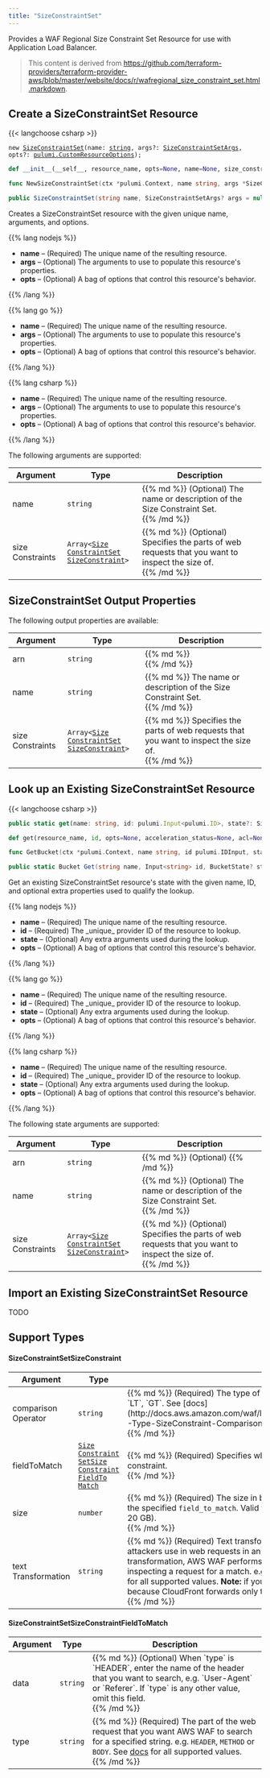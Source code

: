 ```yaml
---
title: "SizeConstraintSet"
---
```


<!-- WARNING: this file was generated by the Pulumi Terraform Bridge (tfgen) Tool. -->
<!-- Do not edit by hand unless you're certain you know what you are doing! -->

<style>
  table td p { margin-top: 0; margin-bottom: 0; }
</style>

Provides a WAF Regional Size Constraint Set Resource for use with Application Load Balancer.

> This content is derived from https://github.com/terraform-providers/terraform-provider-aws/blob/master/website/docs/r/wafregional_size_constraint_set.html.markdown.


## Create a SizeConstraintSet Resource

{{< langchoose csharp >}}

<div class="highlight"><pre class="chroma"><code class="language-typescript" data-lang="typescript"><span class="k">new</span> <span class="nx"><a href=/docs/reference/pkg/nodejs/pulumi/aws/s3/#SizeConstraintSet>SizeConstraintSet</a></span><span class="p">(</span><span class="nx">name</span>: <span class="kt"><a href=https://developer.mozilla.org/en-US/docs/Web/JavaScript/Reference/Global_Objects/String>string</a></span><span class="p">,</span> <span class="nx">args?</span>: <span class="kt"><a href=/docs/reference/pkg/nodejs/pulumi/aws/s3/#SizeConstraintSetArgs>SizeConstraintSetArgs</a></span><span class="p">,</span> <span class="nx">opts?</span>: <span class="kt"><a href=/docs/reference/pkg/nodejs/pulumi/pulumi/#CustomResourceOptions>pulumi.CustomResourceOptions</a></span><span class="p">);</span></code></pre></div>

```python
def __init__(__self__, resource_name, opts=None, name=None, size_constraints=None, __props__=None)
```

```go
func NewSizeConstraintSet(ctx *pulumi.Context, name string, args *SizeConstraintSetArgs, opts ...pulumi.ResourceOption) (*SizeConstraintSet, error)

```

```csharp
public SizeConstraintSet(string name, SizeConstraintSetArgs? args = null, CustomResourceOptions? options = null)

```

Creates a SizeConstraintSet resource with the given unique name, arguments, and options.

{{% lang nodejs %}}
<ul class="pl-10">
    <li><strong>name</strong> &ndash; (Required) The unique name of the resulting resource.</li>
    <li><strong>args</strong> &ndash; (Optional) The arguments to use to populate this resource's properties.</li>
    <li><strong>opts</strong> &ndash; (Optional) A bag of options that control this resource's behavior.</li>
</ul>
{{% /lang %}}

{{% lang go %}}
<ul class="pl-10">
    <li><strong>name</strong> &ndash; (Required) The unique name of the resulting resource.</li>
    <li><strong>args</strong> &ndash; (Optional) The arguments to use to populate this resource's properties.</li>
    <li><strong>opts</strong> &ndash; (Optional) A bag of options that control this resource's behavior.</li>
</ul>
{{% /lang %}}

{{% lang csharp %}}
<ul class="pl-10">
    <li><strong>name</strong> &ndash; (Required) The unique name of the resulting resource.</li>
    <li><strong>args</strong> &ndash; (Optional) The arguments to use to populate this resource's properties.</li>
    <li><strong>opts</strong> &ndash; (Optional) A bag of options that control this resource's behavior.</li>
</ul>
{{% /lang %}}

The following arguments are supported:

<table class="ml-6">
    <thead>
        <tr>
            <th>Argument</th>
            <th>Type</th>
            <th>Description</th>
        </tr>
    </thead>
    <tbody>
        <tr>
            <td class="align-top">name</td>
            <td class="align-top"><code>string</code></td>
            <td class="align-top">{{% md %}}
(Optional) The name or description of the Size Constraint Set.

{{% /md %}}</td>
        </tr>
        <tr>
            <td class="align-top">size<wbr>Constraints</td>
            <td class="align-top"><code>Array&lt;<wbr><a href="#sizeconstraintsetsizeconstraint">Size<wbr>Constraint<wbr>Set<wbr>Size<wbr>Constraint</a><wbr>&gt;</code></td>
            <td class="align-top">{{% md %}}
(Optional) Specifies the parts of web requests that you want to inspect the size of.

{{% /md %}}</td>
        </tr>
    </tbody>
</table>

## SizeConstraintSet Output Properties

The following output properties are available:

<table class="ml-6">
    <thead>
        <tr>
            <th>Argument</th>
            <th>Type</th>
            <th>Description</th>
        </tr>
    </thead>
    <tbody>
        <tr>
            <td class="align-top">arn</td>
            <td class="align-top"><code>string</code></td>
            <td class="align-top">{{% md %}}

{{% /md %}}</td>
        </tr>
        <tr>
            <td class="align-top">name</td>
            <td class="align-top"><code>string</code></td>
            <td class="align-top">{{% md %}}
The name or description of the Size Constraint Set.

{{% /md %}}</td>
        </tr>
        <tr>
            <td class="align-top">size<wbr>Constraints</td>
            <td class="align-top"><code>Array&lt;<wbr><a href="#sizeconstraintsetsizeconstraint">Size<wbr>Constraint<wbr>Set<wbr>Size<wbr>Constraint</a><wbr>&gt;</code></td>
            <td class="align-top">{{% md %}}
Specifies the parts of web requests that you want to inspect the size of.

{{% /md %}}</td>
        </tr>
    </tbody>
</table>

## Look up an Existing SizeConstraintSet Resource

{{< langchoose csharp >}}

```typescript
public static get(name: string, id: pulumi.Input<pulumi.ID>, state?: SizeConstraintSetState, opts?: pulumi.CustomResourceOptions): SizeConstraintSet;
```

```python
def get(resource_name, id, opts=None, acceleration_status=None, acl=None, arn=None, bucket=None, bucket_domain_name=None, bucket_prefix=None, bucket_regional_domain_name=None, cors_rules=None, force_destroy=None, hosted_zone_id=None, lifecycle_rules=None, loggings=None, object_lock_configuration=None, policy=None, region=None, replication_configuration=None, request_payer=None, server_side_encryption_configuration=None, tags=None, versioning=None, website=None, website_domain=None, website_endpoint=None)
```

```go
func GetBucket(ctx *pulumi.Context, name string, id pulumi.IDInput, state *BucketState, opts ...pulumi.ResourceOption) (*Bucket, error)
```

```csharp
public static Bucket Get(string name, Input<string> id, BucketState? state = null, CustomResourceOptions? options = null);
```

Get an existing SizeConstraintSet resource's state with the given name, ID, and optional extra
properties used to qualify the lookup.

{{% lang nodejs %}}
<ul class="pl-10">
    <li><strong>name</strong> &ndash; (Required) The unique name of the resulting resource.</li>
    <li><strong>id</strong> &ndash; (Required) The _unique_ provider ID of the resource to lookup.</li>
    <li><strong>state</strong> &ndash; (Optional) Any extra arguments used during the lookup.</li>
    <li><strong>opts</strong> &ndash; (Optional) A bag of options that control this resource's behavior.</li>
</ul>
{{% /lang %}}

{{% lang go %}}
<ul class="pl-10">
    <li><strong>name</strong> &ndash; (Required) The unique name of the resulting resource.</li>
    <li><strong>id</strong> &ndash; (Required) The _unique_ provider ID of the resource to lookup.</li>
    <li><strong>state</strong> &ndash; (Optional) Any extra arguments used during the lookup.</li>
    <li><strong>opts</strong> &ndash; (Optional) A bag of options that control this resource's behavior.</li>
</ul>
{{% /lang %}}

{{% lang csharp %}}
<ul class="pl-10">
    <li><strong>name</strong> &ndash; (Required) The unique name of the resulting resource.</li>
    <li><strong>id</strong> &ndash; (Required) The _unique_ provider ID of the resource to lookup.</li>
    <li><strong>state</strong> &ndash; (Optional) Any extra arguments used during the lookup.</li>
    <li><strong>opts</strong> &ndash; (Optional) A bag of options that control this resource's behavior.</li>
</ul>
{{% /lang %}}

The following state arguments are supported:

<table class="ml-6">
    <thead>
        <tr>
            <th>Argument</th>
            <th>Type</th>
            <th>Description</th>
        </tr>
    </thead>
    <tbody>
        <tr>
            <td class="align-top">arn</td>
            <td class="align-top"><code>string</code></td>
            <td class="align-top">{{% md %}}
(Optional) 
{{% /md %}}</td>
        </tr>
        <tr>
            <td class="align-top">name</td>
            <td class="align-top"><code>string</code></td>
            <td class="align-top">{{% md %}}
(Optional) The name or description of the Size Constraint Set.

{{% /md %}}</td>
        </tr>
        <tr>
            <td class="align-top">size<wbr>Constraints</td>
            <td class="align-top"><code>Array&lt;<wbr><a href="#sizeconstraintsetsizeconstraint">Size<wbr>Constraint<wbr>Set<wbr>Size<wbr>Constraint</a><wbr>&gt;</code></td>
            <td class="align-top">{{% md %}}
(Optional) Specifies the parts of web requests that you want to inspect the size of.

{{% /md %}}</td>
        </tr>
    </tbody>
</table>

## Import an Existing SizeConstraintSet Resource

TODO

## Support Types

#### SizeConstraintSetSizeConstraint

<table class="ml-6">
    <thead>
        <tr>
            <th>Argument</th>
            <th>Type</th>
            <th>Description</th>
        </tr>
    </thead>
    <tbody>
        <tr>
            <td class="align-top">comparison<wbr>Operator</td>
            <td class="align-top"><code>string</code></td>
            <td class="align-top">{{% md %}}
(Required) The type of comparison you want to perform.
e.g. `EQ`, `NE`, `LT`, `GT`.
See [docs](http://docs.aws.amazon.com/waf/latest/APIReference/API_SizeConstraint.html#WAF-Type-SizeConstraint-ComparisonOperator) for all supported values.

{{% /md %}}</td>
        </tr>
        <tr>
            <td class="align-top">field<wbr>To<wbr>Match</td>
            <td class="align-top"><code><a href="#sizeconstraintsetsizeconstraintfieldtomatch">Size<wbr>Constraint<wbr>Set<wbr>Size<wbr>Constraint<wbr>Field<wbr>To<wbr>Match</a></code></td>
            <td class="align-top">{{% md %}}
(Required) Specifies where in a web request to look for the size constraint.

{{% /md %}}</td>
        </tr>
        <tr>
            <td class="align-top">size</td>
            <td class="align-top"><code>number</code></td>
            <td class="align-top">{{% md %}}
(Required) The size in bytes that you want to compare against the size of the specified `field_to_match`.
Valid values are between 0 - 21474836480 bytes (0 - 20 GB).

{{% /md %}}</td>
        </tr>
        <tr>
            <td class="align-top">text<wbr>Transformation</td>
            <td class="align-top"><code>string</code></td>
            <td class="align-top">{{% md %}}
(Required) Text transformations used to eliminate unusual formatting that attackers use in web requests in an effort to bypass AWS WAF.
If you specify a transformation, AWS WAF performs the transformation on `field_to_match` before inspecting a request for a match.
e.g. `CMD_LINE`, `HTML_ENTITY_DECODE` or `NONE`.
See [docs](http://docs.aws.amazon.com/waf/latest/APIReference/API_SizeConstraint.html#WAF-Type-SizeConstraint-TextTransformation)
for all supported values.
**Note:** if you choose `BODY` as `type`, you must choose `NONE` because CloudFront forwards only the first 8192 bytes for inspection.

{{% /md %}}</td>
        </tr>
    </tbody>
</table>

#### SizeConstraintSetSizeConstraintFieldToMatch

<table class="ml-6">
    <thead>
        <tr>
            <th>Argument</th>
            <th>Type</th>
            <th>Description</th>
        </tr>
    </thead>
    <tbody>
        <tr>
            <td class="align-top">data</td>
            <td class="align-top"><code>string</code></td>
            <td class="align-top">{{% md %}}
(Optional) When `type` is `HEADER`, enter the name of the header that you want to search, e.g. `User-Agent` or `Referer`.
If `type` is any other value, omit this field.

{{% /md %}}</td>
        </tr>
        <tr>
            <td class="align-top">type</td>
            <td class="align-top"><code>string</code></td>
            <td class="align-top">{{% md %}}
(Required) The part of the web request that you want AWS WAF to search for a specified string.
e.g. `HEADER`, `METHOD` or `BODY`.
See [docs](http://docs.aws.amazon.com/waf/latest/APIReference/API_FieldToMatch.html)
for all supported values.

{{% /md %}}</td>
        </tr>
    </tbody>
</table>

